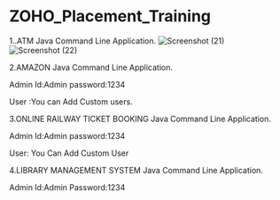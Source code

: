 # ZOHO_Placement_Training

1..ATM Java Command Line Application.
![Screenshot (21)](https://user-images.githubusercontent.com/72732807/148751002-49e443d0-d1b0-4243-a88b-8200293044ba.png)
![Screenshot (22)](https://user-images.githubusercontent.com/72732807/148751014-c8929233-ee86-4d80-9bd4-2b00281e4e7b.png)

2.AMAZON Java Command Line Application.

Admin Id:Admin
password:1234

User :You can Add Custom users.

3.ONLINE RAILWAY TICKET BOOKING Java Command Line Application.

Admin Id:Admin
password:1234

User: You Can Add Custom User

4.LIBRARY MANAGEMENT SYSTEM Java Command Line Application.
 
Admin Id:Admin
Password:1234
